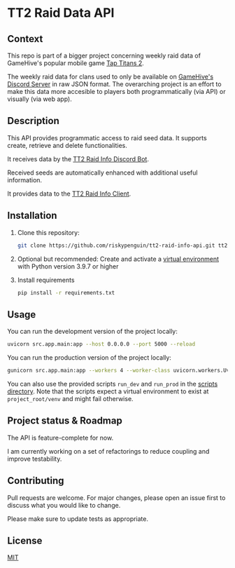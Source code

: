 # TT2 Raid Data API

## Context

This repo is part of a bigger project concerning weekly raid data of GameHive's popular mobile game [Tap Titans 2](https://www.gamehive.com/games/tap-titans-2).

The weekly raid data for clans used to only be available on [GameHive's Discord Server](https://discord.gg/gamehive) in raw JSON format. The overarching project is an effort to make this data more accesible to players both programmatically (via API) or visually (via web app).

## Description

This API provides programmatic access to raid seed data. It supports create, retrieve and delete functionalities.

It receives data by the [TT2 Raid Info Discord Bot](https://github.com/riskypenguin/tt2-raid-info-discord-bot).

Received seeds are automatically enhanced with additional useful information.

It provides data to the [TT2 Raid Info Client](https://github.com/riskypenguin/tt2-raid-info-client).

## Installation

1. Clone this repository:

   ```bash
   git clone https://github.com/riskypenguin/tt2-raid-info-api.git tt2-raid-info-api
   ```

2. Optional but recommended: Create and activate a [virtual environment](https://realpython.com/python-virtual-environments-a-primer/) with Python version 3.9.7 or higher

3. Install requirements

   ```bash
   pip install -r requirements.txt
   ```

## Usage

You can run the development version of the project locally:

```bash
uvicorn src.app.main:app --host 0.0.0.0 --port 5000 --reload
```

You can run the production version of the project locally:

```bash
gunicorn src.app.main:app --workers 4 --worker-class uvicorn.workers.UvicornWorker --bind 0.0.0.0:80
```

You can also use the provided scripts `run_dev` and `run_prod` in the [scripts directory](/scripts/). Note that the scripts expect a virtual environment to exist at `project_root/venv` and might fail otherwise.

## Project status & Roadmap

The API is feature-complete for now.

I am currently working on a set of refactorings to reduce coupling and improve testability.

## Contributing

Pull requests are welcome. For major changes, please open an issue first to discuss what you would like to change.

Please make sure to update tests as appropriate.

## License

[MIT](https://choosealicense.com/licenses/mit/)
